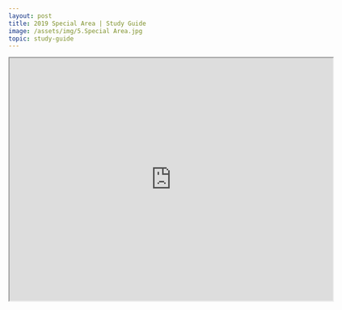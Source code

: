 ```yaml
---
layout: post
title: 2019 Special Area | Study Guide
image: /assets/img/5.Special Area.jpg
topic: study-guide
---
```


<iframe src="https://www.scribd.com/embeds/424941710/content?start_page=1&view_mode=scroll&access_key=key-iXk6YOntBvGMZryjDec4" width="640" height="480"></iframe>

<br>